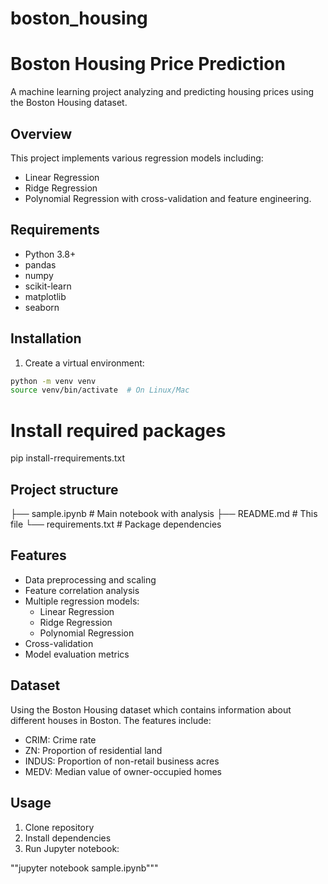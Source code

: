 # boston_housing


# Boston Housing Price Prediction

A machine learning project analyzing and predicting housing prices using the Boston Housing dataset.

## Overview

This project implements various regression models including:

- Linear Regression
- Ridge Regression
- Polynomial Regression
  with cross-validation and feature engineering.

## Requirements

- Python 3.8+
- pandas
- numpy
- scikit-learn
- matplotlib
- seaborn

## Installation

1. Create a virtual environment:

```bash
python -m venv venv
source venv/bin/activate  # On Linux/Mac
```


# Install required packages

pip install-rrequirements.txt

## Project structure

├── sample.ipynb          # Main notebook with analysis
├── README.md            # This file
└── requirements.txt     # Package dependencies


## Features

* Data preprocessing and scaling
* Feature correlation analysis
* Multiple regression models:
  * Linear Regression
  * Ridge Regression
  * Polynomial Regression
* Cross-validation
* Model evaluation metrics

## Dataset

Using the Boston Housing dataset which contains information about different houses in Boston. The features include:

* CRIM: Crime rate
* ZN: Proportion of residential land
* INDUS: Proportion of non-retail business acres
* MEDV: Median value of owner-occupied homes

## Usage

1. Clone repository
2. Install dependencies
3. Run Jupyter notebook:

""jupyter notebook sample.ipynb"""
